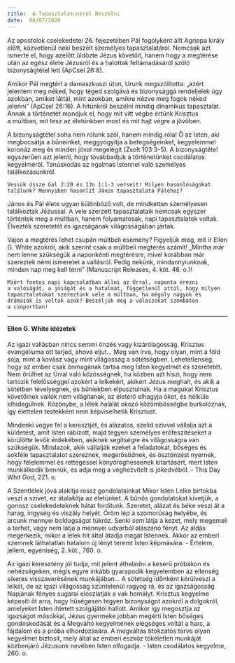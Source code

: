 ```yaml
---
title:  A Tapasztalatunkról Beszélni
date:  08/07/2020
---
```


Az apostolok cselekedetei 26. fejezetében Pál fogolyként állt Agrippa király előtt, közvetlenül neki beszélt személyes tapasztalatáról. Nemcsak azt ismerte el, hogy azelőtt üldözte Jézus követőit, hanem hogy a megtérése után az egész élete Jézusról és a halottak feltámadásáról szóló bizonyságtétel lett (ApCsel 26:8).

Amikor Pál megtért a damaszkuszi úton, Urunk megszólította: „azért jelentem meg néked, hogy téged szolgává és bizonysággá rendeljelek úgy azokban, amiket láttál, mint azokban, amikre nézve meg fogok néked jelenni” (ApCsel 26:16). A hitünkről beszélni mindig dinamikus tapasztalat. Annak a történetét mondjuk el, hogy mit vitt végbe értünk Krisztus a múltban, mit tesz az életünkben most és mit hajt végre a jövőben.

A bizonyságtétel soha nem rólunk szól, hanem mindig róla! Ő az Isten, aki megbocsátja a bűneinket, meggyógyítja a betegségeinket, kegyelemmel koronáz meg és minden jóval megelégít (Zsolt 103:3-5). A bizonyságtétel egyszerűen azt jelenti, hogy továbbadjuk a történetünket csodálatos kegyelméről. Tanúskodás az irgalmas Istennel való személyes találkozásunkról.

`Vessük össze Gal 2:20 és 1Jn 1:1-3 verseit! Milyen hasonlóságokat találunk? Mennyiben hasonlít János tapasztalata Páléhoz?`

János és Pál élete ugyan különböző volt, de mindketten személyesen találkoztak Jézussal. A vele szerzett tapasztalataik nemcsak egyszer történtek meg a múltban, hanem folyamatosak, napi tapasztalatok voltak. Élvezték szeretetét és igazságának világosságában jártak.

Vajon a megtérés lehet csupán múltbeli esemény? Figyeljük meg, mit ír Ellen G. White azokról, akik szerint csak a múltbeli megtérés számít! „Mintha már nem lenne szükségük a naponkénti megtérésre, mivel korábban már szereztek némi ismeretet a vallásról. Pedig nekünk, mindannyiunknak, minden nap meg kell térni” (Manuscript Releases, 4. köt. 46. o.)!

`Miért fontos napi kapcsolatban állni az Úrral, naponta érezni a valóságát, a jóságát és a hatalmát, függetlenül attól, hogy milyen tapasztalatokat szereztünk vele a múltban, ha mégoly nagyok és drámaiak is voltak azok? Beszéljük meg a válaszokat szombaton a csoportban!`

---

#### Ellen G. White idézetek

Az igazi vallásban nincs semmi önzés vagy kizárólagosság. Krisztus evangéliuma ott terjed, ahová eljut... Meg van írva, hogy olyan, mint a föld sója, mint a kovász vagy mint világosság a sötétségben. Lehetetlenség, hogy az ember csak önmagának tartsa meg Isten kegyelmét és szeretetét. Nem örülhet az Úrral való közösségnek, ha közben azt hiszi, hogy nem tartozik felelősséggel azokért a lelkekért, akikért Jézus meghalt, és akik a sötétben tévelyegnek, és bűniekben elpusztulnak. Ha a magukat Krisztus követőinek vallók nem világítanak, az életerő elhagyja őket, és nélküle elhidegülnek. Közönybe, a lélek halálát okozó közömbösségbe burkolóznak, így élettelen testekként nem képviselhetik Krisztust.

Mindenki vegye fel a keresztjét, és alázatos, szelíd szívvel vállalja azt a küldetést, amit Isten rábízott, majd tegyen személyes erőfeszítéseket a körülötte levők érdekében, akiknek segítségre és világosságra van szükségük. Mindazok, akik vállalják ezeket a feladatokat, bőséges és sokféle tapasztalatot szereznek, megerősödnek, és ösztönzést nyernek, hogy félelemmel és rettegéssel könyöröghessenek kitartásért, mert Isten munkálkodik bennük, és adja meg a véghezvitelt is jókedvéből. - This Day Whit God, 221. o.

A Szentlélek jóvá alakítja rossz gondolatainkat Mikor Isten Lelke birtokba veszi a szívet, ez átalakítja az életünket. A bűnös gondolatokat kivetjük, a gonosz cselekedeteknek hátat fordítunk. Szeretet, alázat és béke veszi át a harag, irigység és viszály helyét. Öröm lép a szomorúság helyébe, és arcunk mennyei boldogságot tükröz. Senki sem látja a kezet, mely megemeli a terhet, vagy nem látja a mennyei udvarból alászánó fényt. Az áldás megérkezik, mikor a lélek hit által átadja magát Istennek. Akkor az emberi szemnek láthatatlan hatalom új lényt teremt Isten képmására. - Értelem, jellem, egyéniség, 2. köt., 760. o.

Az igazi keresztény jól tudja, mit jelent áthaladni a keserű próbákon és nehézségeken, mégis egyre inkább gyarapodik kegyelemben az ellenség sikeres visszaverésének munkájában... A sötétség időnként körülveszi a lelkét, de az igazi világosság szüntelenül ragyog rá, és az igazságosság Napjának fényes sugarai eloszlatják a vak homályt. Krisztus kegyelme képesíti őt arra, hogy hűségesen tegyen bizonyságot azokról a dolgokról, amelyeket Isten ihletett szolgájától hallott. Amikor így megosztja az igazságot másokkal, Jézus gyermeke jobban megérti Isten bőséges gondoskodását és a Megváltó kegyelmének elégséges voltát a harc, a fájdalom és a próba elhordozására. A megváltás titokzatos terve olyan kegyelmet biztosít, mely által az emberi eszköz tökéletlen munkáját közbenjáró Jézusunk nevében Isten elfogadja. - Isten csodálatos kegyelme, 260. o.